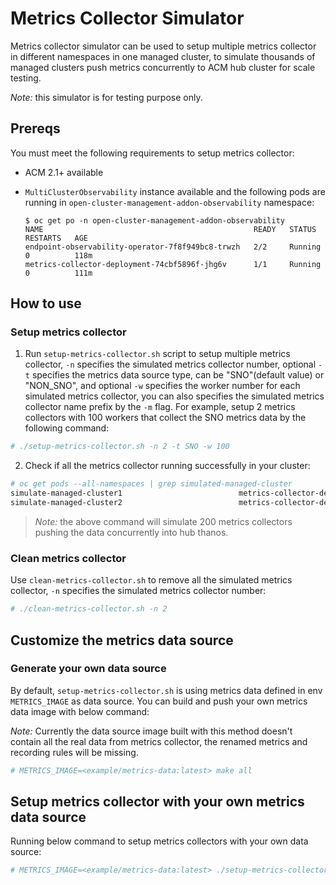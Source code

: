 # Metrics Collector Simulator

Metrics collector simulator can be used to setup multiple metrics collector in different namespaces in one managed cluster, to simulate thousands of managed clusters push metrics concurrently to ACM hub cluster for scale testing.

_Note:_ this simulator is for testing purpose only.

## Prereqs

You must meet the following requirements to setup metrics collector:

- ACM 2.1+ available
- `MultiClusterObservability` instance available and the following pods are running in `open-cluster-management-addon-observability` namespace:

	```
	$ oc get po -n open-cluster-management-addon-observability
	NAME                                               READY   STATUS    RESTARTS   AGE
	endpoint-observability-operator-7f8f949bc8-trwzh   2/2     Running   0          118m
	metrics-collector-deployment-74cbf5896f-jhg6v      1/1     Running   0          111m
	```

## How to use

### Setup metrics collector

1. Run `setup-metrics-collector.sh` script to setup multiple metrics collector, `-n` specifies the simulated metrics collector number, optional `-t` specifies the metrics data source type, can be "SNO"(default value) or "NON_SNO", and optional `-w` specifies the worker number for each simulated metrics collector, you can also specifies the simulated metrics collector name prefix by the `-m` flag. For example, setup 2 metrics collectors with 100 workers that collect the SNO metrics data by the following command:

```bash
# ./setup-metrics-collector.sh -n 2 -t SNO -w 100
```

2. Check if all the metrics collector running successfully in your cluster:

```bash
# oc get pods --all-namespaces | grep simulated-managed-cluster
simulate-managed-cluster1                          metrics-collector-deployment-7d69d9f897-xn8vz                    1/1     Running            0          22h
simulate-managed-cluster2                          metrics-collector-deployment-67844bfc59-lwchn                    1/1     Running            0          22h
```

> _Note:_ the above command will simulate 200 metrics collectors pushing the data concurrently into hub thanos.

### Clean metrics collector

Use `clean-metrics-collector.sh` to remove all the simulated metrics collector, `-n` specifies the simulated metrics collector number:

```bash
# ./clean-metrics-collector.sh -n 2
```

## Customize the metrics data source

### Generate your own data source

By default, `setup-metrics-collector.sh` is using metrics data defined in env `METRICS_IMAGE` as data source. You can build and push your own metrics data image with below command:

_Note:_ Currently the data source image built with this method doesn't contain all the real data from metrics collector, the renamed metrics and recording rules will be missing.

```bash
# METRICS_IMAGE=<example/metrics-data:latest> make all
```

## Setup metrics collector with your own metrics data source

Running below command to setup metrics collectors with your own data source:

```bash
# METRICS_IMAGE=<example/metrics-data:latest> ./setup-metrics-collector.sh -n 10
```
